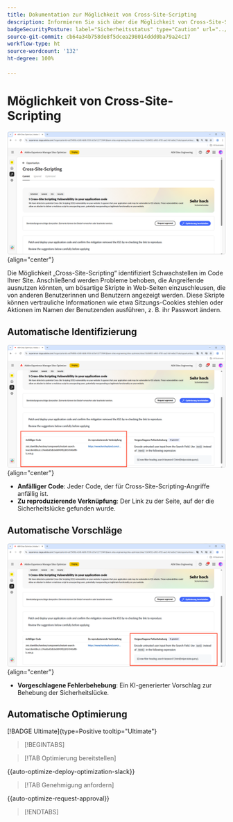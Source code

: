 ```yaml
---
title: Dokumentation zur Möglichkeit von Cross-Site-Scripting
description: Informieren Sie sich über die Möglichkeit von Cross-Site-Scripting und über das Erkennen und Beheben von Sicherheitsschwachstellen auf Websites.
badgeSecurityPosture: label="Sicherheitsstatus" type="Caution" url="../../opportunity-types/security-posture.md" tooltip="Sicherheitsstatus"
source-git-commit: cb64a34b758de8f5dcea298014ddd0ba79a24c17
workflow-type: ht
source-wordcount: '132'
ht-degree: 100%

---
```



# Möglichkeit von Cross-Site-Scripting

![Cross-Site-Möglichkeit](./assets/cross-site-scripting/hero.png){align="center"}

Die Möglichkeit „Cross-Site-Scripting“ identifiziert Schwachstellen im Code Ihrer Site. Anschließend werden Probleme behoben, die Angreifende ausnutzen könnten, um bösartige Skripte in Web-Seiten einzuschleusen, die von anderen Benutzerinnen und Benutzern angezeigt werden. Diese Skripte können vertrauliche Informationen wie etwa Sitzungs-Cookies stehlen oder Aktionen im Namen der Benutzenden ausführen, z. B. ihr Passwort ändern.

## Automatische Identifizierung

![Automatisches Identifizieren der Cross-Site-Möglichkeit](./assets/cross-site-scripting/auto-identify.png){align="center"}

* **Anfälliger Code**: Jeder Code, der für Cross-Site-Scripting-Angriffe anfällig ist.
* **Zu reproduzierende Verknüpfung**: Der Link zu der Seite, auf der die Sicherheitslücke gefunden wurde.

## Automatische Vorschläge

![Automatische Vorschläge der Cross-Site-Möglichkeit](./assets/cross-site-scripting/auto-suggest.png){align="center"}

* **Vorgeschlagene Fehlerbehebung**: Ein KI-generierter Vorschlag zur Behebung der Sicherheitslücke.

## Automatische Optimierung

[!BADGE Ultimate]{type=Positive tooltip="Ultimate"}

>[!BEGINTABS]

>[!TAB Optimierung bereitstellen]

{{auto-optimize-deploy-optimization-slack}}

>[!TAB Genehmigung anfordern]

{{auto-optimize-request-approval}}

>[!ENDTABS]
